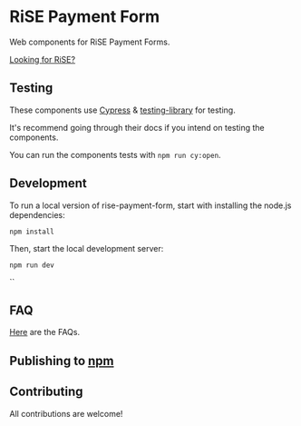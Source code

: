# RiSE Payment Form
Web components for RiSE Payment Forms.

[Looking for RiSE?](https://rise.store)

## Testing

These components use [Cypress](https://www.cypress.io/) & [testing-library](https://testing-library.com/docs/cypress-testing-library/intro) for testing.

It's recommend going through their docs if you intend on testing the components.

You can run the components tests with `npm run cy:open`.

## Development
To run a local version of rise-payment-form, start with installing the node.js dependencies:

`npm install`

Then, start the local development server:

`npm run dev`

``

## FAQ

[Here](../master/FAQ.md) are the FAQs.

## Publishing to [npm](https://www.npmjs.com)

## Contributing

All contributions are welcome!
